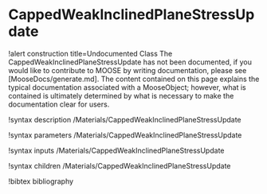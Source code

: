 <!-- MOOSE Documentation Stub: Remove this when content is added. -->

# CappedWeakInclinedPlaneStressUpdate

!alert construction title=Undocumented Class
The CappedWeakInclinedPlaneStressUpdate has not been documented, if you would like to contribute to MOOSE by
writing documentation, please see [MooseDocs/generate.md]. The content contained on this page explains
the typical documentation associated with a MooseObject; however, what is contained is ultimately
determined by what is necessary to make the documentation clear for users.

!syntax description /Materials/CappedWeakInclinedPlaneStressUpdate

!syntax parameters /Materials/CappedWeakInclinedPlaneStressUpdate

!syntax inputs /Materials/CappedWeakInclinedPlaneStressUpdate

!syntax children /Materials/CappedWeakInclinedPlaneStressUpdate

!bibtex bibliography
